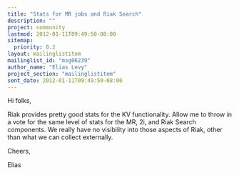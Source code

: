 ```yaml
---
title: "Stats for MR jobs and Riak Search"
description: ""
project: community
lastmod: 2012-01-11T09:49:50-08:00
sitemap:
  priority: 0.2
layout: mailinglistitem
mailinglist_id: "msg06239"
author_name: "Elias Levy"
project_section: "mailinglistitem"
sent_date: 2012-01-11T09:49:50-08:00
---
```



Hi folks,

Riak provides pretty good stats for the KV functionality. Allow me to
throw in a vote for the same level of stats for the MR, 2i, and Riak Search
components. We really have no visibility into those aspects of Riak, other
than what we can collect externally.

Cheers,

Elias
